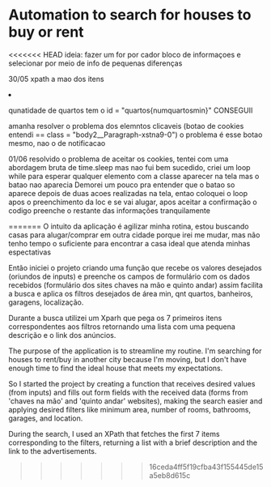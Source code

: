 # Automation to search for houses to buy or rent
 
<<<<<<< HEAD
ideia: fazer um for por cador bloco de informaçoes e selecionar por meio de info de pequenas diferenças

30/05
xpath a mao dos itens <li>

qunatidade de quartos tem o id =  "quartos{numquartosmin}" CONSEGUII

amanha resolver o problema dos elemntos clicaveis (botao de cookies entendi ==  class = "body2__Paragraph-xstna9-0") o problema é esse botao mesmo, nao o de notificacao

01/06
resolvido o problema de aceitar os cookies, tentei com uma abordagem bruta de time.sleep mas nao fui bem sucedido, criei um loop while para esperar qualquer elemento com a classe aparecer na tela mas o batao nao aparecia
Demorei um pouco pra entender que o batao so aparece depois de duas acoes realizadas na tela, entao coloquei o loop apos o preenchimento da loc e se vai alugar, apos aceitar a confirmação o codigo preenche o restante das informações tranquilamente

=======
O intuito da aplicação é agilizar minha rotina, estou buscando casas para alugar/comprar em outra cidade porque irei me mudar, mas não tenho tempo o suficiente para encontrar a casa ideal que atenda minhas espectativas 

Então iniciei o projeto criando uma função que recebe os valores desejados (oriundos de inputs) e preenche os campos de formulário com os dados recebidos (formulário dos sites chaves na mão e quinto andar) assim facilita a busca e aplica os filtros desejados de área min, qnt quartos, banheiros, garagens, localização.

Durante a busca utilizei um Xparh que pega os 7 primeiros itens correspondentes aos filtros retornando uma lista com uma pequena descrição e o link dos  anúncios.



The purpose of the application is to streamline my routine. I'm searching for houses to rent/buy in another city because I'm moving, but I don't have enough time to find the ideal house that meets my expectations.

So I started the project by creating a function that receives desired values (from inputs) and fills out form fields with the received data (forms from 'chaves na mão' and 'quinto andar' websites), making the search easier and applying desired filters like minimum area, number of rooms, bathrooms, garages, and location.

During the search, I used an XPath that fetches the first 7 items corresponding to the filters, returning a list with a brief description and the link to the advertisements.
>>>>>>> 16ceda4ff5f19cfba43f155445de15a5eb8d615c
